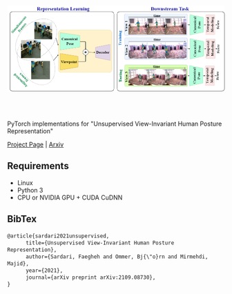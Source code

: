 <img src='imgs/last-version-overal-bnmvc2021 (2).png' width=900>

<br><br>

PyTorch implementations for "Unsupervised View-Invariant Human Posture Representation"

[Project Page]() |  [Arxiv](https://arxiv.org/pdf/2109.08730.pdf)

## Requirements
- Linux 
- Python 3
- CPU or NVIDIA GPU + CUDA CuDNN


## BibTex

```
@article{sardari2021unsupervised,
      title={Unsupervised View-Invariant Human Posture Representation}, 
      author={Sardari, Faegheh and Ommer, Bj{\"o}rn and Mirmehdi, Majid},
      year={2021},
      journal={arXiv preprint arXiv:2109.08730},
}
```
